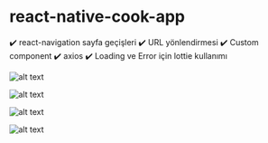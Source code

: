 # react-native-cook-app

✔️ react-navigation sayfa geçişleri
✔️ URL yönlendirmesi
✔️ Custom component
✔️ axios
✔️ Loading ve Error için lottie kullanımı

![alt text]('https://github.com/eoakpinarr/react-native-cook-app/blob/main/Simulator%20Screen%20Shot%20-%20iPhone%2013%20Pro%20Max%20-%202023-03-13%20at%2016.19.24.png?raw=true')

![alt text]('https://github.com/eoakpinarr/react-native-cook-app/blob/main/Simulator%20Screen%20Shot%20-%20iPhone%2013%20Pro%20Max%20-%202023-03-13%20at%2016.19.30.png?raw=true')

![alt text]('https://github.com/eoakpinarr/react-native-cook-app/blob/main/Simulator%20Screen%20Shot%20-%20iPhone%2013%20Pro%20Max%20-%202023-03-13%20at%2016.19.58.png?raw=true')

![alt text]('https://github.com/eoakpinarr/react-native-cook-app/blob/main/Simulator%20Screen%20Shot%20-%20iPhone%2013%20Pro%20Max%20-%202023-03-13%20at%2016.20.02.png')

